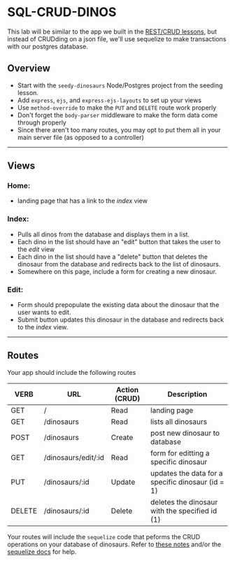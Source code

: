 # SQL-CRUD-DINOS

This lab will be similar to the app we built in the [REST/CRUD lessons](https://gawdiseattle.gitbooks.io/wdi/05-node-express/express-REST-crud/00readme.html), but instead of CRUDding on a json file, we'll use sequelize to make transactions with our postgres database.

## Overview
* Start with the `seedy-dinosaurs` Node/Postgres project from the seeding lesson.
* Add `express`, `ejs`, and `express-ejs-layouts` to set up your views
* Use `method-override` to make the `PUT` and `DELETE` route work properly
* Don't forget the `body-parser` middleware to make the form data come through properly
* Since there aren't too many routes, you may opt to put them all in your main server file (as opposed to a controller)

---

## Views

### Home: 
* landing page that has a link to the _index_ view

### Index: 
* Pulls all dinos from the database and displays them in a list. 
* Each dino in the list should have an "edit" button that takes the user to the _edit_ view
* Each dino in the list should have a "delete" button that deletes the dinosaur from the database and redirects back to the list of dinosaurs.
* Somewhere on this page, include a form for creating a new dinosaur.

### Edit:
* Form should prepopulate the existing data about the dinosaur that the user wants to edit.
* Submit button updates this dinosaur in the database and redirects back to the _index_ view.

---

## Routes

Your app should include the following routes

| VERB | URL | Action (CRUD) | Description |
|------|-----|---------------|-------------|
| GET | / | Read | landing page |
| GET | /dinosaurs | Read | lists all dinosaurs |
| POST | /dinosaurs | Create | post new dinosaur to database |
| GET | /dinosaurs/edit/:id | Read | form for editting a specific dinosaur |
| PUT | /dinosaurs/:id | Update | updates the data for a specific dinosaur (id = 1) |
| DELETE | /dinosaurs/:id | Delete | deletes the dinosaur with the specified id (1) |

Your routes will include the `sequelize` code that peforms the CRUD operations on your database of dinosaurs. Refer to [these notes](https://gawdiseattle.gitbooks.io/wdi/05-node-express/express-sequelize/04usingmodels.html) and/or the [sequelize docs](http://docs.sequelizejs.com/manual/tutorial/models-usage.html) for help.
